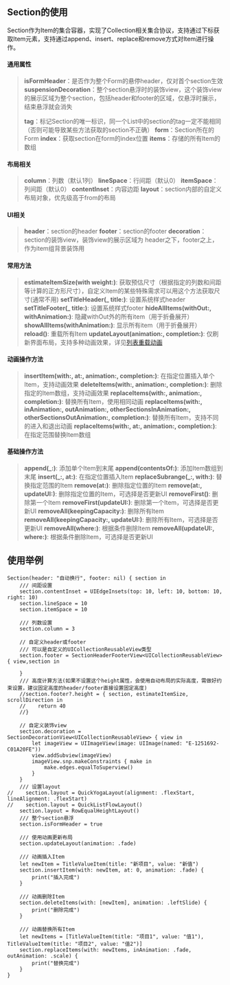 ## Section的使用

Section作为Item的集合容器，实现了Collection相关集合协议，支持通过下标获取Item元素，支持通过append、insert、replace和remove方式对Item进行操作。

####  通用属性

> **isFormHeader**：是否作为整个Form的悬停header，仅对首个section生效
> **suspensionDecoration**：整个section悬浮时的装饰view，这个装饰view的展示区域为整个section，包括header和footer的区域，仅悬浮时展示，结束悬浮就会消失
>
> **tag**：标记Section的唯一标识，同一个List中的section的tag一定不能相同（否则可能导致某些方法获取的section不正确）
> **form**：Section所在的Form
> **index**：获取section在form的index位置
> **items**：存储的所有Item的数组

#### 布局相关

> **column**：列数（默认1列）
> **lineSpace**：行间距（默认0）
> **itemSpace**：列间距（默认0）
> **contentInset**：内容边距
> **layout**：section内部的自定义布局对象，优先级高于from的布局

#### UI相关
> **header**：section的header
> **footer**：section的footer
> **decoration**：section的装饰view，装饰view的展示区域为 header之下，footer之上，作为item组背景装饰用

#### 常用方法
> **estimateItemSize(with weight:)**: 获取预估尺寸（根据指定的列数和间距等计算的正方形尺寸），自定义Item的某些特殊需求可以用这个方法获取尺寸(通常不用)
> **setTitleHeader(_ title:)**: 设置系统样式header
> **setTitleFooter(_ title:)**: 设置系统样式footer
> **hideAllItems(withOut:, withAnimation:)**: 隐藏withOut外的所有item（用于折叠展开）
> **showAllItems(withAnimation:)**: 显示所有item（用于折叠展开）
> **reload()**: 重载所有Item
> **updateLayout(animation:, completion:)**: 仅刷新界面布局，支持多种动画效果，详见[列表重载动画](./ListReloadAnimation_CN.md)

#### 动画操作方法
> **insertItem(with:, at:, animation:, completion:)**: 在指定位置插入单个Item，支持动画效果
> **deleteItems(with:, animation:, completion:)**: 删除指定的Item数组，支持动画效果
> **replaceItems(with:, animation:, completion:)**: 替换所有Item，使用相同动画
> **replaceItems(with:, inAnimation:, outAnimation:, otherSectionsInAnimation:, otherSectionsOutAnimation:, completion:)**: 替换所有Item，支持不同的进入和退出动画
> **replaceItems(with:, at:, animation:, completion:)**: 在指定范围替换Item数组

#### 基础操作方法
> **append(_:)**: 添加单个Item到末尾
> **append(contentsOf:)**: 添加Item数组到末尾
> **insert(_:, at:)**: 在指定位置插入Item
> **replaceSubrange(_:, with:)**: 替换指定范围的Item
> **remove(at:)**: 删除指定位置的Item
> **remove(at:, updateUI:)**: 删除指定位置的Item，可选择是否更新UI
> **removeFirst()**: 删除第一个Item
> **removeFirst(updateUI:)**: 删除第一个Item，可选择是否更新UI
> **removeAll(keepingCapacity:)**: 删除所有Item
> **removeAll(keepingCapacity:, updateUI:)**: 删除所有Item，可选择是否更新UI
> **removeAll(where:)**: 根据条件删除Item
> **removeAll(updateUI:, where:)**: 根据条件删除Item，可选择是否更新UI

## 使用举例
```
Section(header: "自动换行", footer: nil) { section in
    /// 间距设置
    section.contentInset = UIEdgeInsets(top: 10, left: 10, bottom: 10, right: 10)
    section.lineSpace = 10
    section.itemSpace = 10

    /// 列数设置
    section.column = 3

    // 自定义header或footer
    /// 可以是自定义的UICollectionReusableView类型
    section.footer = SectionHeaderFooterView<UICollectionReusableView> { view,section in
        
    }
    /// 高度计算方法(如果不设置这个height属性，会使用自动布局的实际高度，需做好约束设置，建议固定高度的header/footer直接设置固定高度)
    //section.footer?.height = { section, estimateItemSize, scrollDirection in
    //    return 40
    //}

    // 自定义装饰view
    section.decoration = SectionDecorationView<UICollectionReusableView> { view in
        let imageView = UIImageView(image: UIImage(named: "E-1251692-C01A20FE"))
        view.addSubview(imageView)
        imageView.snp.makeConstraints { make in
            make.edges.equalToSuperview()
        }
    }
    /// 设置layout
//    section.layout = QuickYogaLayout(alignment: .flexStart, lineAlignment: .flexStart)
//    section.layout = QuickListFlowLayout()
    section.layout = RowEqualHeightLayout()
    /// 整个section悬浮
    section.isFormHeader = true
    
    /// 使用动画更新布局
    section.updateLayout(animation: .fade)
    
    /// 动画插入Item
    let newItem = TitleValueItem(title: "新项目", value: "新值")
    section.insertItem(with: newItem, at: 0, animation: .fade) {
        print("插入完成")
    }
    
    /// 动画删除Item
    section.deleteItems(with: [newItem], animation: .leftSlide) {
        print("删除完成")
    }
    
    /// 动画替换所有Item
    let newItems = [TitleValueItem(title: "项目1", value: "值1"), TitleValueItem(title: "项目2", value: "值2")]
    section.replaceItems(with: newItems, inAnimation: .fade, outAnimation: .scale) {
        print("替换完成")
    }
}
```
